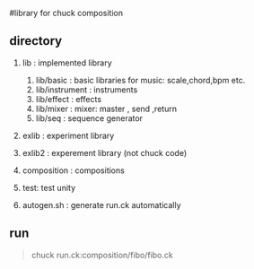 #library for chuck composition

## directory

1. lib : implemented library 

    1. lib/basic : basic libraries for music: scale,chord,bpm etc.
    2. lib/instrument : instruments
    3. lib/effect :  effects
    4. lib/mixer : mixer: master , send ,return
    5. lib/seq : sequence generator

2. exlib : experiment library
3. exlib2 : experement library (not chuck code)
4. composition : compositions
5. test: test unity
6. autogen.sh : generate run.ck automatically


## run
>   chuck run.ck:composition/fibo/fibo.ck
